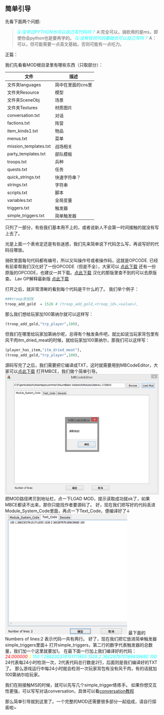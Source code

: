 ## 简单引导

先看下面两个问题:

><i style="color:aqua;">Q:没学过PYTHON也可以自己写代码吗？</i>
>A:完全可以，骑砍用的是ms，即使你会python也是要再学的。
><i style="color:aqua;">Q:没有任何代码基础也可以自己写吗？</i>
>A：可以，但可能需要一点英文基础，否则可能有一点吃力。

正篇：

我们先看看MOD根目录里有哪些东西（只取部分）：

| 文件 | 描述 |
| ---- | ---- |
| 文件夹languages | 简中在里面的cns里 |
| 文件夹Resource | 模型 |
| 文件夹SceneObj | 场景 |
| 文件夹Textures | 材质图片 |
| conversation.txt | 对话 |
| factions.txt | 阵营 |
| item_kinds1.txt | 物品 |
| menus.txt | 菜单 |
| mission_templates.txt | 战场相关 |
| party_templates.txt | 部队模板 |
| troops.txt | 兵种 |
| quests.txt | 任务 |
| quick_strings.txt | 快速字符串？ |
| strings.txt | 字符串 |
| scripts.txt | 脚本 |
| variables.txt | 全局变量 |
| triggers.txt | 触发器 |
| simple_triggers.txt | 简单触发器 |

只列了一部分，有些我们基本用不上的，或者说新人不会第一时间接触的就没有写上去了。

光是上面一个表肯定还是有些迷惑，我们先来简单说下代码怎么写，再说写好的代码往哪放。

骑砍里面每句代码都有编号，所以又叫操作号或者操作码，这就是OPCODE.
已经有前辈帮我们汉化好了一份OPCODE（但是不全），大家可以 [点此下载](https://github.com/b1inkie/b1inkie.github.io/releases/download/untagged-1e6a4a47c9e8df84dcc6/OPCODE-CHS.txt)
还有一份原版的OPCODE，也建议一并下载。[点此下载](https://github.com/b1inkie/b1inkie.github.io/releases/download/untagged-1f8c8e6671bcc52a1f87/OPCODE-EN.txt)
汉化的那版里查不到的可以去原版查。
Lav OP解释最新版 [点此下载](https://github.com/b1inkie/b1note.github.io/releases/download/OPCode/header_operations.Lav.OP)

打开之后，就非常清晰的看到每个代码是干什么的了。
我们举个例子：
```python
###troop添加钱
troop_add_gold  = 1528 # (troop_add_gold,<troop_id>,<value>),
```
那么我们想给玩家加100第纳尔就可以这样写：
```python
(troop_add_gold,"trp_player",100),
```
但我们在哪里给玩家加第纳尔呢，总得有个触发条件吧，就比如说当玩家背包里有风干肉itm_dried_meat的时候，就给玩家加100第纳尔，那我们可以这样写：
```python
(player_has_item,"itm_dried_meat"),
(troop_add_gold,"trp_player",100),
```
源码写完了之后，我们需要把它编译成TXT，这时就需要用到MBCodeEditor，大家可以[点此下载](https://github.com/b1inkie/b1inkie.github.io/releases/download/1.0.0/MBCodeEditor.7z)
打开MBCE，我们做个简单引导。
![](../images/mb-001.png)
把MOD路径拷贝到地址栏，点一下LOAD MOD，提示读取成功就ok了，如果MBCE都读不出来，那你只能找作者要源码了。
好，现在我们把写好的代码丢进Module_System_Code里面，再点一下Text_Code，便编译好了↓
![](../images/mb-002.png)
最下面的Numbers of lines:2 表示代码一共有两行。
好了，现在我们把它放进简单触发器simple_triggers里面↓
打开simple_triggers，第二行的数字代表触发器的总数量，我们加一个这里就要加1。
在最下面一行加上我们编译好的代码：
<i style="color:red;">24.000000</i> <i style="color:yellow;">2</i> <i style="color:aqua;">150 1 288230376151711855 1528 2 360287970189639680 100</i>
24代表每24小时检测一次，2代表代码总行数是2行，后面则是我们编译好的TXT了。
那么游戏运行中每24小时就会检测一次玩家背包有没有风干肉，有的话就加100第纳尔给玩家。

我们在刚接触MS的时候，就可以先写几个simple_trigger练练手。
如果你想交互性更强，可以写写对话conversation，具体可以看[conversation教程](https://b1inkie.github.io/subpage/MB/txt/ex-002.html)

那么简单引导就到这里了。一个完整的MOD还需要很多部分一起组成，请自行探索啦~

